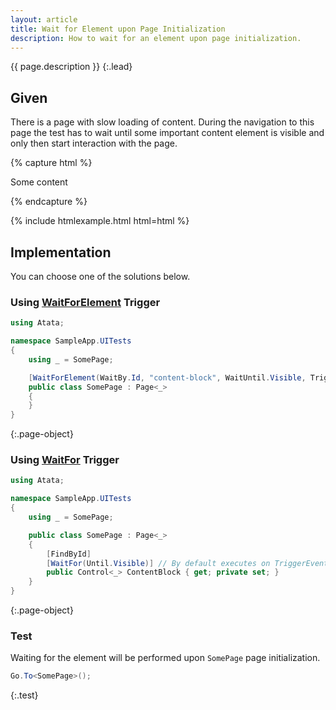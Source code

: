 ```yaml
---
layout: article
title: Wait for Element upon Page Initialization
description: How to wait for an element upon page initialization.
---
```


{{ page.description }}
{:.lead}

## Given

There is a page with slow loading of content.
During the navigation to this page the test has to wait until some important content element is visible
and only then start interaction with the page.

{% capture html %}
<div id="content-block">
    <span>Some content</span>
</div>

{% endcapture %}

{% include htmlexample.html html=html %}

## Implementation

You can choose one of the solutions below.

### Using [WaitForElement](/triggers/#waitforelement) Trigger

```cs
using Atata;

namespace SampleApp.UITests
{
    using _ = SomePage;

    [WaitForElement(WaitBy.Id, "content-block", WaitUntil.Visible, TriggerEvents.Init)]
    public class SomePage : Page<_>
    {
    }
}
```
{:.page-object}

### Using [WaitFor](/triggers/#waitfor) Trigger

```cs
using Atata;

namespace SampleApp.UITests
{
    using _ = SomePage;

    public class SomePage : Page<_>
    {
        [FindById]
        [WaitFor(Until.Visible)] // By default executes on TriggerEvents.Init.
        public Control<_> ContentBlock { get; private set; }
    }
}
```
{:.page-object}

### Test

Waiting for the element will be performed upon `SomePage` page initialization.

```cs
Go.To<SomePage>();
```
{:.test}